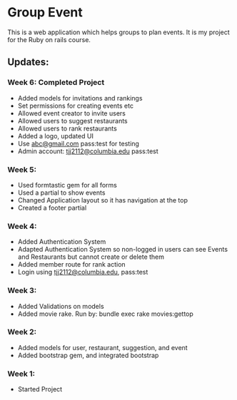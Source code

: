 # Group Event

This is a web application which helps groups to plan events. It is my project for the Ruby on rails course.

## Updates:

### Week 6: Completed Project

- Added models for invitations and rankings
- Set permissions for creating events etc
- Allowed event creator to invite users
- Allowed users to suggest restaurants
- Allowed users to rank restaurants
- Added a logo, updated UI
- Use abc@gmail.com pass:test for testing
- Admin account: tjj2112@columbia.edu pass:test

### Week 5:

- Used formtastic gem for all forms
- Used a partial to show events
- Changed Application layout so it has navigation at the top
- Created a footer partial

### Week 4:

- Added Authentication System
- Adapted Authentication System so non-logged in users can see Events and Restaurants but cannot create or delete them
- Added member route for rank action
- Login using tjj2112@columbia.edu, pass:test

### Week 3:

- Added Validations on models
- Added movie rake. Run by: bundle exec rake movies:gettop

### Week 2:

- Added models for user, restaurant, suggestion, and event
- Added bootstrap gem, and integrated bootstrap

### Week 1:

- Started Project
